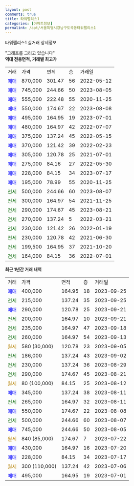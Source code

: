 ```yaml
---
layout: post
comments: true
title: 타워팰리스1
categories: [아파트정보]
permalink: /apt/서울특별시강남구도곡동타워팰리스1
---
```


타워팰리스1 실거래 상세정보

<script type="text/javascript">
  google.charts.load('current', {'packages':['line', 'corechart']});
  google.charts.setOnLoadCallback(drawChart);

  function drawChart() {
    var data = new google.visualization.DataTable();
    data.addColumn('date', '거래일');
    data.addColumn('number', "매매");
    data.addColumn('number', "전세");
    data.addColumn('number', "전매");

    data.addRows([[new Date(Date.parse("2023-09-25")), 400000, null, null], [new Date(Date.parse("2023-09-25")), null, 215000, null], [new Date(Date.parse("2023-09-21")), 290000, null, null], [new Date(Date.parse("2023-09-21")), null, 200000, null], [new Date(Date.parse("2023-09-18")), null, 235000, null], [new Date(Date.parse("2023-09-13")), null, 260000, null], [new Date(Date.parse("2023-09-05")), null, null, null], [new Date(Date.parse("2023-09-02")), null, 186000, null], [new Date(Date.parse("2023-08-29")), null, 230000, null], [new Date(Date.parse("2023-08-21")), null, 290000, null], [new Date(Date.parse("2023-08-12")), null, null, null], [new Date(Date.parse("2023-08-11")), 345000, null, null], [new Date(Date.parse("2023-08-11")), null, 265000, null], [new Date(Date.parse("2023-08-08")), 550000, null, null], [new Date(Date.parse("2023-08-07")), null, 500000, null], [new Date(Date.parse("2023-08-05")), 745000, null, null], [new Date(Date.parse("2023-07-22")), null, null, null], [new Date(Date.parse("2023-07-20")), 430000, null, null], [new Date(Date.parse("2023-07-17")), 228000, null, null], [new Date(Date.parse("2023-07-06")), null, null, null], [new Date(Date.parse("2023-07-01")), 495000, null, null]]);

    var options = {
      hAxis: {
        format: 'yyyy/MM/dd'
      },    
      lineWidth: 0,
      pointsVisible: true,    
      title: '최근 1년간 유형별 실거래가 분포',
      legend: { position: 'bottom' }
    };

    var formatter = new google.visualization.NumberFormat({pattern:'###,###'} );
    formatter.format(data, 1);
    formatter.format(data, 2);
    
    setTimeout(function() {
        var chart = new google.visualization.LineChart(document.getElementById('columnchart_material'));
        chart.draw(data, (options));
        document.getElementById('loading').style.display = 'none';
    }, 200);
  }
</script>


<div id="loading" style="z-index:20; display: block; margin-left: 0px">"그래프를 그리고 있습니다"</div>
<div id="columnchart_material" style="width: 95%; margin-left: 0px; display: block"></div>
<!-- contents start -->
<b>역대 전용면적, 거래별 최고가</b>
<table class="sortable">
    <tr>
      <td>거래</td>
      <td>가격</td>
      <td>면적</td>
      <td>층</td>
      <td>거래일</td>
    </tr>
        <tr>
          <td><a style="color: blue">매매</a></td>
          <td>870,000</td>
          <td>301.47</td>
          <td>56</td>
          <td>2022-05-12</td>
        </tr>            <tr>
          <td><a style="color: blue">매매</a></td>
          <td>745,000</td>
          <td>244.66</td>
          <td>50</td>
          <td>2023-08-05</td>
        </tr>            <tr>
          <td><a style="color: blue">매매</a></td>
          <td>555,000</td>
          <td>222.48</td>
          <td>55</td>
          <td>2020-11-25</td>
        </tr>            <tr>
          <td><a style="color: blue">매매</a></td>
          <td>550,000</td>
          <td>174.67</td>
          <td>22</td>
          <td>2023-08-08</td>
        </tr>            <tr>
          <td><a style="color: blue">매매</a></td>
          <td>495,000</td>
          <td>164.95</td>
          <td>19</td>
          <td>2023-07-01</td>
        </tr>            <tr>
          <td><a style="color: blue">매매</a></td>
          <td>480,000</td>
          <td>164.97</td>
          <td>42</td>
          <td>2022-07-07</td>
        </tr>            <tr>
          <td><a style="color: blue">매매</a></td>
          <td>375,000</td>
          <td>137.24</td>
          <td>45</td>
          <td>2022-05-15</td>
        </tr>            <tr>
          <td><a style="color: blue">매매</a></td>
          <td>370,000</td>
          <td>121.42</td>
          <td>39</td>
          <td>2022-02-23</td>
        </tr>            <tr>
          <td><a style="color: blue">매매</a></td>
          <td>305,000</td>
          <td>120.78</td>
          <td>25</td>
          <td>2021-07-01</td>
        </tr>            <tr>
          <td><a style="color: blue">매매</a></td>
          <td>275,000</td>
          <td>84.16</td>
          <td>27</td>
          <td>2022-05-30</td>
        </tr>            <tr>
          <td><a style="color: blue">매매</a></td>
          <td>228,000</td>
          <td>84.15</td>
          <td>34</td>
          <td>2023-07-17</td>
        </tr>            <tr>
          <td><a style="color: blue">매매</a></td>
          <td>195,000</td>
          <td>78.99</td>
          <td>55</td>
          <td>2020-11-25</td>
        </tr>        
        <tr>
              <td><a style="color: darkgreen">전세</a></td>
              <td>500,000</td>
              <td>244.66</td>
              <td>60</td>
              <td>2023-08-07</td>
            </tr>            <tr>
              <td><a style="color: darkgreen">전세</a></td>
              <td>300,000</td>
              <td>164.97</td>
              <td>54</td>
              <td>2021-11-25</td>
            </tr>            <tr>
              <td><a style="color: darkgreen">전세</a></td>
              <td>290,000</td>
              <td>174.67</td>
              <td>45</td>
              <td>2023-08-21</td>
            </tr>            <tr>
              <td><a style="color: darkgreen">전세</a></td>
              <td>270,000</td>
              <td>137.24</td>
              <td>5</td>
              <td>2022-03-21</td>
            </tr>            <tr>
              <td><a style="color: darkgreen">전세</a></td>
              <td>230,000</td>
              <td>121.42</td>
              <td>26</td>
              <td>2022-01-19</td>
            </tr>            <tr>
              <td><a style="color: darkgreen">전세</a></td>
              <td>230,000</td>
              <td>120.78</td>
              <td>42</td>
              <td>2021-06-30</td>
            </tr>            <tr>
              <td><a style="color: darkgreen">전세</a></td>
              <td>199,500</td>
              <td>164.95</td>
              <td>37</td>
              <td>2021-10-20</td>
            </tr>            <tr>
              <td><a style="color: darkgreen">전세</a></td>
              <td>164,000</td>
              <td>84.15</td>
              <td>36</td>
              <td>2022-07-01</td>
            </tr>        
    
</table>

<b>최근 1년간 거래 내역</b>

<table class="sortable">
    <tr>
      <td>거래</td>
      <td>가격</td>
      <td>면적</td>
      <td>층</td>
      <td>거래일</td>
    </tr>
    <tr>
      <td><a style="color: blue">매매</a></td>
      <td>400,000</td>
      <td>164.95</td>
      <td>18</td>
      <td>2023-09-25</td>
    </tr>          <tr>
      <td><a style="color: darkgreen">전세</a></td>
      <td>215,000</td>
      <td>137.24</td>
      <td>35</td>
      <td>2023-09-25</td>
    </tr>          <tr>
      <td><a style="color: blue">매매</a></td>
      <td>290,000</td>
      <td>120.78</td>
      <td>25</td>
      <td>2023-09-21</td>
    </tr>          <tr>
      <td><a style="color: darkgreen">전세</a></td>
      <td>200,000</td>
      <td>164.97</td>
      <td>10</td>
      <td>2023-09-21</td>
    </tr>          <tr>
      <td><a style="color: darkgreen">전세</a></td>
      <td>235,000</td>
      <td>164.97</td>
      <td>47</td>
      <td>2023-09-18</td>
    </tr>          <tr>
      <td><a style="color: darkgreen">전세</a></td>
      <td>260,000</td>
      <td>164.97</td>
      <td>54</td>
      <td>2023-09-13</td>
    </tr>          <tr>
      <td><a style="color: darkgoldenrod">월세</a></td>
      <td>580 (30,000)</td>
      <td>120.78</td>
      <td>23</td>
      <td>2023-09-05</td>
    </tr>          <tr>
      <td><a style="color: darkgreen">전세</a></td>
      <td>186,000</td>
      <td>137.24</td>
      <td>43</td>
      <td>2023-09-02</td>
    </tr>          <tr>
      <td><a style="color: darkgreen">전세</a></td>
      <td>230,000</td>
      <td>137.24</td>
      <td>36</td>
      <td>2023-08-29</td>
    </tr>          <tr>
      <td><a style="color: darkgreen">전세</a></td>
      <td>290,000</td>
      <td>174.67</td>
      <td>45</td>
      <td>2023-08-21</td>
    </tr>          <tr>
      <td><a style="color: darkgoldenrod">월세</a></td>
      <td>80 (100,000)</td>
      <td>84.15</td>
      <td>25</td>
      <td>2023-08-12</td>
    </tr>          <tr>
      <td><a style="color: blue">매매</a></td>
      <td>345,000</td>
      <td>137.24</td>
      <td>38</td>
      <td>2023-08-11</td>
    </tr>          <tr>
      <td><a style="color: darkgreen">전세</a></td>
      <td>265,000</td>
      <td>164.97</td>
      <td>32</td>
      <td>2023-08-11</td>
    </tr>          <tr>
      <td><a style="color: blue">매매</a></td>
      <td>550,000</td>
      <td>174.67</td>
      <td>22</td>
      <td>2023-08-08</td>
    </tr>          <tr>
      <td><a style="color: darkgreen">전세</a></td>
      <td>500,000</td>
      <td>244.66</td>
      <td>60</td>
      <td>2023-08-07</td>
    </tr>          <tr>
      <td><a style="color: blue">매매</a></td>
      <td>745,000</td>
      <td>244.66</td>
      <td>50</td>
      <td>2023-08-05</td>
    </tr>          <tr>
      <td><a style="color: darkgoldenrod">월세</a></td>
      <td>840 (85,000)</td>
      <td>174.67</td>
      <td>7</td>
      <td>2023-07-22</td>
    </tr>          <tr>
      <td><a style="color: blue">매매</a></td>
      <td>430,000</td>
      <td>164.97</td>
      <td>16</td>
      <td>2023-07-20</td>
    </tr>          <tr>
      <td><a style="color: blue">매매</a></td>
      <td>228,000</td>
      <td>84.15</td>
      <td>34</td>
      <td>2023-07-17</td>
    </tr>          <tr>
      <td><a style="color: darkgoldenrod">월세</a></td>
      <td>300 (110,000)</td>
      <td>137.24</td>
      <td>42</td>
      <td>2023-07-06</td>
    </tr>          <tr>
      <td><a style="color: blue">매매</a></td>
      <td>495,000</td>
      <td>164.95</td>
      <td>19</td>
      <td>2023-07-01</td>
    </tr>      </table>
<!-- contents end -->    

